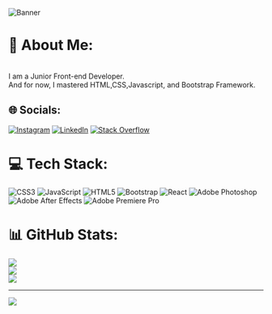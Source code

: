 ![Banner](https://user-images.githubusercontent.com/119624307/215956295-2deb9953-ed95-431f-aea9-7d914e401050.png)



# 💫 About Me:
<br>I am a Junior Front-end Developer. <br>And for now, I mastered HTML,CSS,Javascript, and Bootstrap Framework.


## 🌐 Socials:
[![Instagram](https://img.shields.io/badge/Instagram-%23E4405F.svg?logo=Instagram&logoColor=white)](https://instagram.com/alluwiyadi_akbar) [![LinkedIn](https://img.shields.io/badge/LinkedIn-%230077B5.svg?logo=linkedin&logoColor=white)](https://linkedin.com/in/AlluwiyadiAkbar) [![Stack Overflow](https://img.shields.io/badge/-Stackoverflow-FE7A16?logo=stack-overflow&logoColor=white)](https://stackoverflow.com/users/21115749) 

# 💻 Tech Stack:
![CSS3](https://img.shields.io/badge/css3-%231572B6.svg?style=for-the-badge&logo=css3&logoColor=white) ![JavaScript](https://img.shields.io/badge/javascript-%23323330.svg?style=for-the-badge&logo=javascript&logoColor=%23F7DF1E) ![HTML5](https://img.shields.io/badge/html5-%23E34F26.svg?style=for-the-badge&logo=html5&logoColor=white) ![Bootstrap](https://img.shields.io/badge/bootstrap-%23563D7C.svg?style=for-the-badge&logo=bootstrap&logoColor=white) ![React](https://img.shields.io/badge/react-%2320232a.svg?style=for-the-badge&logo=react&logoColor=%2361DAFB) ![Adobe Photoshop](https://img.shields.io/badge/adobephotoshop-%2331A8FF.svg?style=for-the-badge&logo=adobephotoshop&logoColor=white) ![Adobe After Effects](https://img.shields.io/badge/Adobe%20After%20Effects-9999FF.svg?style=for-the-badge&logo=Adobe%20After%20Effects&logoColor=white) ![Adobe Premiere Pro](https://img.shields.io/badge/Adobe%20Premiere%20Pro-9999FF.svg?style=for-the-badge&logo=Adobe%20Premiere%20Pro&logoColor=white)
# 📊 GitHub Stats:
![](https://github-readme-stats.vercel.app/api?username=AkbarJS26&theme=react&hide_border=false&include_all_commits=true&count_private=false)<br/>
![](https://github-readme-streak-stats.herokuapp.com/?user=AkbarJS26&theme=react&hide_border=false)<br/>
![](https://github-readme-stats.vercel.app/api/top-langs/?username=AkbarJS26&theme=react&hide_border=false&include_all_commits=true&count_private=false&layout=compact)

---
[![](https://visitcount.itsvg.in/api?id=AkbarJS26&icon=0&color=0)](https://visitcount.itsvg.in)

<!-- Proudly created with GPRM ( https://gprm.itsvg.in ) -->
